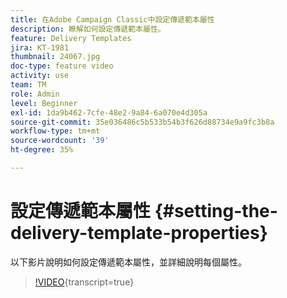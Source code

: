 ```yaml
---
title: 在Adobe Campaign Classic中設定傳遞範本屬性
description: 瞭解如何設定傳遞範本屬性。
feature: Delivery Templates
jira: KT-1981
thumbnail: 24067.jpg
doc-type: feature video
activity: use
team: TM
role: Admin
level: Beginner
exl-id: 1da9b462-7cfe-48e2-9a84-6a070e4d305a
source-git-commit: 35e036486c5b533b54b3f626d88734e9a9fc3b8a
workflow-type: tm+mt
source-wordcount: '39'
ht-degree: 35%

---
```


# 設定傳遞範本屬性 {#setting-the-delivery-template-properties}

以下影片說明如何設定傳遞範本屬性，並詳細說明每個屬性。

>[!VIDEO](https://video.tv.adobe.com/v/24067?quality=12&learn=on){transcript=true}
